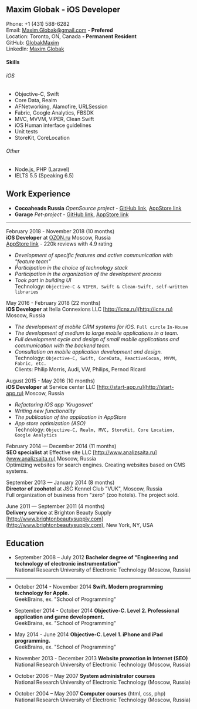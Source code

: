## Maxim Globak - iOS Developer
Phone: +1 (431) 588-6282  
Email: [Maxim.Globak@gmail.com](mailto:Maxim.Globak@gmail.com) **- Prefered**  
Location: Toronto, ON, Canada **- Permanent Resident**  
GitHub: [GlobakMaxim](https://github.com/GlobakMaxim)  
LinkedIn: [Maxim Globak](https://linkedin.com/in/globak)  

#### Skills
###### iOS
- Objective-C, Swift
- Core Data, Realm
- AFNetworking, Alamofire, URLSession
- Fabric, Google Analytics, FBSDK
- MVC, MVVM, VIPER, Clean Swift
- iOS Human interface guidelines
- Unit tests
- StoreKit, CoreLocation
###### Other
- Node.js, PHP (Laravel)
- IELTS 5.5 (Speaking 6.5)

## Work Experience

* **Cocoaheads Russia** *OpenSource project* - [GitHub link](https://github.com/cocoaheadsru/application), [AppStore link](https://itunes.apple.com/ru/app/cocoaheads-russia/id1257534277?mt=8)
* **Garage** *Pet-project* - [GitHub link](https://github.com/GlobakMaxim/GearApp), [AppStore link](https://itunes.apple.com/ru/app/garage-mobile-service-book/id1293507369?mt=8)

---

February 2018 - November 2018 (10 months)  
**iOS Developer** at [OZON.ru](https://www.ozon.ru) Moscow, Russia  
[AppStore link](https://itunes.apple.com/ru/app/ozon-ru-интернет-магазин/id407804998?mt=8) - 220k reviews with 4.9 rating  
- *Development of specific features and active communication with "feature team"*  
- *Participation in the choice of technology stack*
- *Participation in the organization of the development process*
- *Took part in building UI*  
Technology: `Objective-C & VIPER, Swift & Clean-Swift, self-written libraries`

May 2016 - February 2018 (22 months)  
**iOS Developer** at Itella Connexions LLC [http://icnx.ru](http://icnx.ru) Moscow, Russia  
- *The development of mobile CRM systems for iOS.* `Full circle` `In-House`
- *The development of medium to large mobile applications in a team.*
- *Full development cycle and design of small mobile applications and communication with the backend team.*
- *Consultation on mobile application development and design.*  
Technology: `Objective-C, Swift, CoreData, ReactiveCocoa, MVVM, Fabric, etc.`  
Clients: Philip Morris, Audi, VW, Philips, Pernod Ricard

August 2015 - May 2016 (10 months)  
**iOS Developer** at Service center LLC [http://start-app.ru](http://start-app.ru) Moscow, Russia  
- *Refactoring iOS app 'Krugosvet'*
- *Writing new functionality*
- *The publication of the application in AppStore*
- *App store optimization (ASO)*  
Technology: `Objective-C, Realm, MVC, StoreKit, Core Location, Google Analytics`  

February 2014 — December 2014 (11 months)  
**SEO specialist** at Effective site LLC [http://www.analizsaita.ru](www.analizsaita.ru) Moscow, Russia   
Optimizing websites for search engines. Creating websites based on CMS systems.

September 2013 — January 2014 (8 months)  
**Director of zoohotel** at JSC Kennel Club "VUK", Moscow, Russia  
Full organization of business from "zero" (zoo hotels). The project sold.

June 2011 — September 2011 (4 months)  
**Delivery service** at Brighton Beauty Supply [http://www.brightonbeautysupply.com](http://www.brightonbeautysupply.com), New York, NY, USA  

## Education

* September 2008 – July 2012 **Bachelor degree of "Engineering and technology of electronic instrumentation"**  
National Research University of Electronic Technology (Moscow, Russia)
---
* October 2014 - November 2014 **Swift. Modern programming technology for Apple.**  
GeekBrains, ex. "School of Programming"

* September 2014 - October 2014 **Objective-C. Level 2. Professional application and game development.**  
GeekBrains, ex. "School of Programming"

* May 2014 - June 2014 **Objective-C. Level 1. iPhone and iPad programming.**  
GeekBrains, ex. "School of Programming"

* November 2013 - December 2013 **Website promotion in Internet (SEO)**  
National Research University of Electronic Technology (Moscow, Russia)

* October 2006 – May 2007 **System administrator courses**  
National Research University of Electronic Technology (Moscow, Russia)

* October 2004 – May 2007 **Computer courses** (html, css, php)  
National Research University of Electronic Technology (Moscow, Russia)
